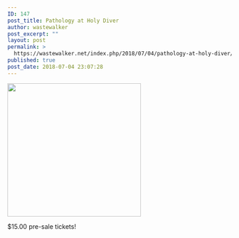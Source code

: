 ```yaml
---
ID: 147
post_title: Pathology at Holy Diver
author: wastewalker
post_excerpt: ""
layout: post
permalink: >
  https://wastewalker.net/index.php/2018/07/04/pathology-at-holy-diver/
published: true
post_date: 2018-07-04 23:07:28
---
```

<img class="alignnone size-medium wp-image-148" src="https://wastewalker.net/wp-content/uploads/2018/07/FB_IMG_1530738443382-300x300.jpg" alt="" width="300" height="300" />

$15.00 pre-sale tickets!